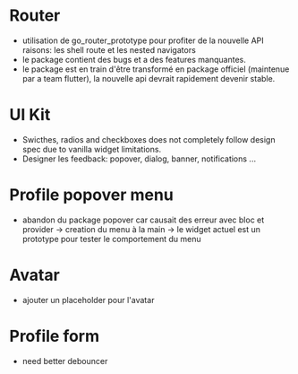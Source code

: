 # Router
- utilisation de go_router_prototype pour profiter de la nouvelle API
  raisons: les shell route et les nested navigators
- le package contient des bugs et a des features manquantes.
- le package est en train d'être transformé en package officiel (maintenue par a team flutter), la nouvelle api devrait rapidement devenir stable.

# UI Kit
- Swicthes, radios and checkboxes does not completely follow design spec  due to vanilla widget limitations.
- Designer les feedback: popover, dialog, banner, notifications ...


# Profile popover menu
- abandon du package popover car causait des erreur avec bloc et provider
-> creation du menu à la main
-> le widget actuel est un prototype pour tester le comportement du menu

# Avatar
- ajouter un placeholder pour l'avatar

# Profile form
- need better debouncer